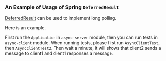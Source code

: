 ### An Example of Usage of Spring `DeferredResult`

[DeferredResult](https://docs.spring.io/spring/docs/current/javadoc-api/org/springframework/web/context/request/async/DeferredResult.html)
can be used to implement long polling.

Here is an example.


First run the `Application` in `async-server` module, then you can run tests in `async-client` module.
When running tests, please first run `AsyncClientTest`, then `AsyncClientTest2`.
Then wait a minute, it will shows that client2 sends a message to client1 and client1 responses a message.
